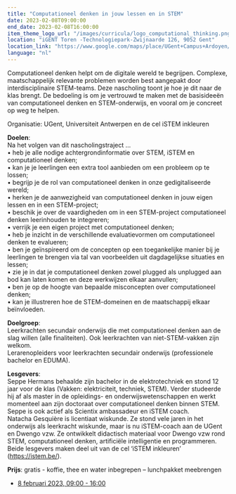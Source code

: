 ```yaml
---
title: "Computationeel denken in jouw lessen en in STEM"
date: 2023-02-08T09:00:00
end_date: 2023-02-08T16:00:00
item_theme_logo_url: "/images/curricula/logo_computational_thinking.png"
location: "iGENT Toren -Technologiepark-Zwijnaarde 126, 9052 Gent"
location_link: "https://www.google.com/maps/place/UGent+Campus+Ardoyen/@51.012913,3.7057918,17z/data=!3m1!4b1!4m5!3m4!1s0x47c373be39a859d5:0xc08cb4a2a7706ed4!8m2!3d51.012913!4d3.7079805"
language: "nl"
---
```


Computationeel denken helpt om de digitale wereld te begrijpen. Complexe, maatschappelijk relevante problemen worden best aangepakt door interdisciplinaire STEM-teams. 
Deze nascholing toont je hoe je dit naar de klas brengt. De bedoeling is om je vertrouwd te maken met de basisideeën van computationeel denken en STEM-onderwijs, 
en vooral om je concreet op weg te helpen.

Organisatie: UGent, Universiteit Antwerpen en de cel iSTEM inkleuren

**Doelen**:<br>
Na het volgen van dit nascholingstraject ...<br>
•	heb je alle nodige achtergrondinformatie over STEM, iSTEM en computationeel denken;<br>
•	kan je je leerlingen een extra tool aanbieden om een probleem op te lossen;<br>
•	begrijp je de rol van computationeel denken in onze gedigitaliseerde wereld;<br>
•	herken je de aanwezigheid van  computationeel denken in jouw eigen lessen en in een STEM-project; <br>
•	beschik je over de vaardigheden om in een STEM-project computationeel denken leerinhouden te integreren;<br>
•	verrijk je een eigen project met computationeel denken;<br>
•	heb je inzicht in de verschillende evaluatievormen om computationeel denken te evalueren;<br>
•	ben je geïnspireerd om de concepten op een toegankelijke manier bij je leerlingen te brengen via tal van voorbeelden uit dagdagelijkse situaties en lessen;<br>
•	zie je in dat je computationeel denken zowel plugged als unplugged aan bod kan laten komen en deze werkwijzen elkaar aanvullen;<br>
•	ben je op de hoogte van bepaalde misconcepten over computationeel denken;<br>
•	kan je illustreren hoe de STEM-domeinen en de maatschappij elkaar beïnvloeden.<br>

**Doelgroep**:<br>
Leerkrachten secundair onderwijs die met computationeel denken aan de slag willen (alle finaliteiten). Ook leerkrachten van niet-STEM-vakken zijn welkom.<br>
Lerarenopleiders voor leerkrachten secundair onderwijs (professionele bachelor en EDUMA).<br>

**Lesgevers**:<br>
Seppe Hermans behaalde zijn bachelor in de elektrotechniek en stond 12 jaar voor de klas (Vakken: elektriciteit, techniek, STEM). Verder studeerde hij af als master in de opleidings- en onderwijswetenschappen en werkt momenteel aan zijn doctoraat over computationeel denken binnen STEM. Seppe is ook actief als Scientix ambassadeur en iSTEM coach. <br>
Natacha Gesquière is licentiaat wiskunde. Ze stond vele jaren in het onderwijs als leerkracht wiskunde, maar is nu iSTEM-coach aan de UGent en Dwengo vzw. Ze ontwikkelt didactisch materiaal voor Dwengo vzw rond STEM, computationeel denken, artificiële intelligentie en programmeren.<br>
Beide lesgevers maken deel uit van de cel ‘iSTEM inkleuren’ (https://istem.be/).<br>

**Prijs**: gratis  -  koffie, thee en water inbegrepen – lunchpakket meebrengen

- [8 februari 2023, 09:00 - 16:00](https://forms.gle/KZp2VUaaLYUz9S6U8)
